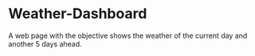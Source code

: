 # Weather-Dashboard
A web page with the objective shows the weather of the current day and another 5 days ahead.
